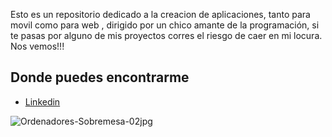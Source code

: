 Esto es un repositorio dedicado a la creacion de aplicaciones, tanto para movil como para web , dirigido por un chico amante de la programación, si te pasas por alguno de mis proyectos  corres el riesgo de caer en mi locura. Nos vemos!!!

## Donde puedes encontrarme

- [Linkedin](https://www.linkedin.com/in/sergio-marcos-92599023b/)

![Ordenadores-Sobremesa-02jpg](https://user-images.githubusercontent.com/78851467/201137172-c55e3a7b-2546-47c2-b0e2-d700cea5a374.jpg)
